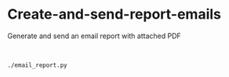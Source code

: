 # Create-and-send-report-emails
Generate and send an email report with attached PDF

<br>

```bash
./email_report.py
```
